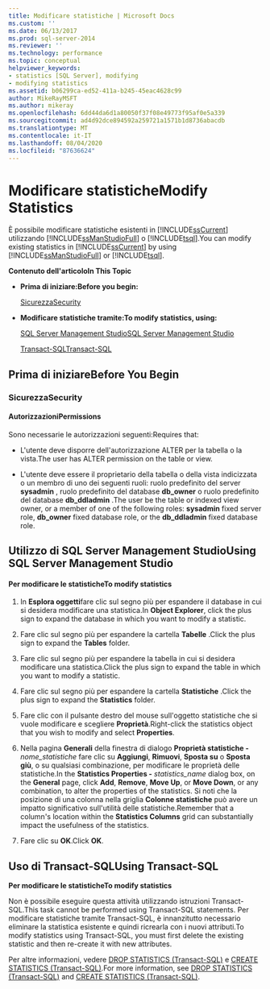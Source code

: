 ```yaml
---
title: Modificare statistiche | Microsoft Docs
ms.custom: ''
ms.date: 06/13/2017
ms.prod: sql-server-2014
ms.reviewer: ''
ms.technology: performance
ms.topic: conceptual
helpviewer_keywords:
- statistics [SQL Server], modifying
- modifying statistics
ms.assetid: b06299ca-ed52-411a-b245-45eac4628c99
author: MikeRayMSFT
ms.author: mikeray
ms.openlocfilehash: 6dd44da6d1a80050f37f08e49773f95af0e5a339
ms.sourcegitcommit: ad4d92dce894592a259721a1571b1d8736abacdb
ms.translationtype: MT
ms.contentlocale: it-IT
ms.lasthandoff: 08/04/2020
ms.locfileid: "87636624"
---
```

# <a name="modify-statistics"></a><span data-ttu-id="b2213-102">Modificare statistiche</span><span class="sxs-lookup"><span data-stu-id="b2213-102">Modify Statistics</span></span>
  <span data-ttu-id="b2213-103">È possibile modificare statistiche esistenti in [!INCLUDE[ssCurrent](../../includes/sscurrent-md.md)] utilizzando [!INCLUDE[ssManStudioFull](../../includes/ssmanstudiofull-md.md)] o [!INCLUDE[tsql](../../includes/tsql-md.md)].</span><span class="sxs-lookup"><span data-stu-id="b2213-103">You can modify existing statistics in [!INCLUDE[ssCurrent](../../includes/sscurrent-md.md)] by using [!INCLUDE[ssManStudioFull](../../includes/ssmanstudiofull-md.md)] or [!INCLUDE[tsql](../../includes/tsql-md.md)].</span></span>  
  
 <span data-ttu-id="b2213-104">**Contenuto dell'articolo**</span><span class="sxs-lookup"><span data-stu-id="b2213-104">**In This Topic**</span></span>  
  
-   <span data-ttu-id="b2213-105">**Prima di iniziare:**</span><span class="sxs-lookup"><span data-stu-id="b2213-105">**Before you begin:**</span></span>  
  
     [<span data-ttu-id="b2213-106">Sicurezza</span><span class="sxs-lookup"><span data-stu-id="b2213-106">Security</span></span>](#Security)  
  
-   <span data-ttu-id="b2213-107">**Modificare statistiche tramite:**</span><span class="sxs-lookup"><span data-stu-id="b2213-107">**To modify statistics, using:**</span></span>  
  
     [<span data-ttu-id="b2213-108">SQL Server Management Studio</span><span class="sxs-lookup"><span data-stu-id="b2213-108">SQL Server Management Studio</span></span>](#SSMSProcedure)  
  
     [<span data-ttu-id="b2213-109">Transact-SQL</span><span class="sxs-lookup"><span data-stu-id="b2213-109">Transact-SQL</span></span>](#TsqlProcedure)  
  
##  <a name="before-you-begin"></a><a name="BeforeYouBegin"></a> <span data-ttu-id="b2213-110">Prima di iniziare</span><span class="sxs-lookup"><span data-stu-id="b2213-110">Before You Begin</span></span>  
  
###  <a name="security"></a><a name="Security"></a> <span data-ttu-id="b2213-111">Sicurezza</span><span class="sxs-lookup"><span data-stu-id="b2213-111">Security</span></span>  
  
####  <a name="permissions"></a><a name="Permissions"></a> <span data-ttu-id="b2213-112">Autorizzazioni</span><span class="sxs-lookup"><span data-stu-id="b2213-112">Permissions</span></span>  
 <span data-ttu-id="b2213-113">Sono necessarie le autorizzazioni seguenti:</span><span class="sxs-lookup"><span data-stu-id="b2213-113">Requires that:</span></span>  
  
-   <span data-ttu-id="b2213-114">L'utente deve disporre dell'autorizzazione ALTER per la tabella o la vista.</span><span class="sxs-lookup"><span data-stu-id="b2213-114">The user has ALTER permission on the table or view.</span></span>  
  
-   <span data-ttu-id="b2213-115">L'utente deve essere il proprietario della tabella o della vista indicizzata o un membro di uno dei seguenti ruoli: ruolo predefinito del server **sysadmin** , ruolo predefinito del database **db_owner** o ruolo predefinito del database **db_ddladmin** .</span><span class="sxs-lookup"><span data-stu-id="b2213-115">The user be the table or indexed view owner, or a member of one of the following roles: **sysadmin** fixed server role, **db_owner** fixed database role, or the **db_ddladmin** fixed database role.</span></span>  
  
##  <a name="using-sql-server-management-studio"></a><a name="SSMSProcedure"></a> <span data-ttu-id="b2213-116">Utilizzo di SQL Server Management Studio</span><span class="sxs-lookup"><span data-stu-id="b2213-116">Using SQL Server Management Studio</span></span>  
  
#### <a name="to-modify-statistics"></a><span data-ttu-id="b2213-117">Per modificare le statistiche</span><span class="sxs-lookup"><span data-stu-id="b2213-117">To modify statistics</span></span>  
  
1.  <span data-ttu-id="b2213-118">In **Esplora oggetti**fare clic sul segno più per espandere il database in cui si desidera modificare una statistica.</span><span class="sxs-lookup"><span data-stu-id="b2213-118">In **Object Explorer**, click the plus sign to expand the database in which you want to modify a statistic.</span></span>  
  
2.  <span data-ttu-id="b2213-119">Fare clic sul segno più per espandere la cartella **Tabelle** .</span><span class="sxs-lookup"><span data-stu-id="b2213-119">Click the plus sign to expand the **Tables** folder.</span></span>  
  
3.  <span data-ttu-id="b2213-120">Fare clic sul segno più per espandere la tabella in cui si desidera modificare una statistica.</span><span class="sxs-lookup"><span data-stu-id="b2213-120">Click the plus sign to expand the table in which you want to modify a statistic.</span></span>  
  
4.  <span data-ttu-id="b2213-121">Fare clic sul segno più per espandere la cartella **Statistiche** .</span><span class="sxs-lookup"><span data-stu-id="b2213-121">Click the plus sign to expand the **Statistics** folder.</span></span>  
  
5.  <span data-ttu-id="b2213-122">Fare clic con il pulsante destro del mouse sull'oggetto statistiche che si vuole modificare e scegliere **Proprietà**.</span><span class="sxs-lookup"><span data-stu-id="b2213-122">Right-click the statistics object that you wish to modify and select **Properties**.</span></span>  
  
6.  <span data-ttu-id="b2213-123">Nella pagina **Generali** della finestra di dialogo **Proprietà statistiche -** *nome_statistiche* fare clic su **Aggiungi**, **Rimuovi**, **Sposta su** o **Sposta giù**, o su qualsiasi combinazione, per modificare le proprietà delle statistiche.</span><span class="sxs-lookup"><span data-stu-id="b2213-123">In the **Statistics Properties -** *statistics_name* dialog box, on the **General** page, click **Add**, **Remove**, **Move Up**, or **Move Down**, or any combination, to alter the properties of the statistics.</span></span> <span data-ttu-id="b2213-124">Si noti che la posizione di una colonna nella griglia **Colonne statistiche** può avere un impatto significativo sull'utilità delle statistiche.</span><span class="sxs-lookup"><span data-stu-id="b2213-124">Remember that a column's location within the **Statistics Columns** grid can substantially impact the usefulness of the statistics.</span></span>  
  
7.  <span data-ttu-id="b2213-125">Fare clic su **OK**.</span><span class="sxs-lookup"><span data-stu-id="b2213-125">Click **OK**.</span></span>  
  
##  <a name="using-transact-sql"></a><a name="TsqlProcedure"></a> <span data-ttu-id="b2213-126">Uso di Transact-SQL</span><span class="sxs-lookup"><span data-stu-id="b2213-126">Using Transact-SQL</span></span>  
 <span data-ttu-id="b2213-127">**Per modificare le statistiche**</span><span class="sxs-lookup"><span data-stu-id="b2213-127">**To modify statistics**</span></span>  
  
 <span data-ttu-id="b2213-128">Non è possibile eseguire questa attività utilizzando istruzioni Transact-SQL.</span><span class="sxs-lookup"><span data-stu-id="b2213-128">This task cannot be performed using Transact-SQL statements.</span></span> <span data-ttu-id="b2213-129">Per modificare statistiche tramite Transact-SQL, è innanzitutto necessario eliminare la statistica esistente e quindi ricrearla con i nuovi attributi.</span><span class="sxs-lookup"><span data-stu-id="b2213-129">To modify statistics using Transact-SQL, you must first delete the existing statistic and then re-create it with new attributes.</span></span>  
  
 <span data-ttu-id="b2213-130">Per altre informazioni, vedere [DROP STATISTICS &#40;Transact-SQL&#41;](/sql/t-sql/statements/drop-statistics-transact-sql) e [CREATE STATISTICS &#40;Transact-SQL&#41;](/sql/t-sql/statements/create-statistics-transact-sql).</span><span class="sxs-lookup"><span data-stu-id="b2213-130">For more information, see [DROP STATISTICS &#40;Transact-SQL&#41;](/sql/t-sql/statements/drop-statistics-transact-sql) and [CREATE STATISTICS &#40;Transact-SQL&#41;](/sql/t-sql/statements/create-statistics-transact-sql).</span></span>  
  
  
